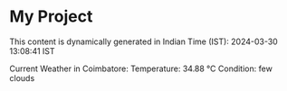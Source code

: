 # My Project

This content is dynamically generated in Indian Time (IST): 2024-03-30 13:08:41 IST


Current Weather in Coimbatore:
Temperature: 34.88 °C
Condition: few clouds
